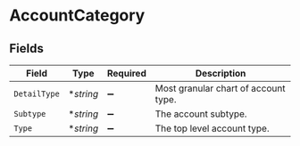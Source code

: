 # AccountCategory


## Fields

| Field                                | Type                                 | Required                             | Description                          |
| ------------------------------------ | ------------------------------------ | ------------------------------------ | ------------------------------------ |
| `DetailType`                         | **string*                            | :heavy_minus_sign:                   | Most granular chart of account type. |
| `Subtype`                            | **string*                            | :heavy_minus_sign:                   | The account subtype.                 |
| `Type`                               | **string*                            | :heavy_minus_sign:                   | The top level account type.          |
